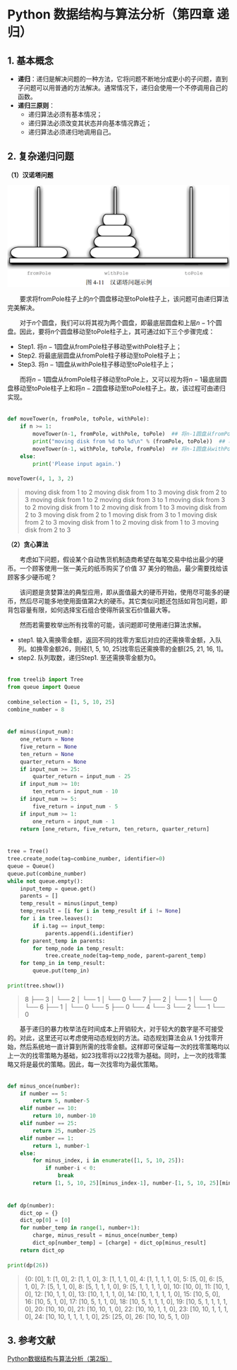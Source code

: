 # Python 数据结构与算法分析（第四章 递归）

## 1. 基本概念

- **递归**：递归是解决问题的一种方法，它将问题不断地分成更小的子问题，直到子问题可以用普通的方法解决。通常情况下，递归会使用一个不停调用自己的函数。
- **递归三原则**：
    - 递归算法必须有基本情况；
    - 递归算法必须改变其状态并向基本情况靠近；
    - 递归算法必须递归地调用自己。

## 2. 复杂递归问题

**（1）汉诺塔问题**

<center>

![tower](tower.png)
</center>

&emsp;&emsp;要求将fromPole柱子上的$n$个圆盘移动至toPole柱子上，该问题可由递归算法完美解决。

&emsp;&emsp;对于$n$个圆盘，我们可以将其视为两个圆盘，即最底层圆盘和上层$n-1$个圆盘。因此，要将$n$个圆盘移动至toPole柱子上，其可通过如下三个步骤完成：

- Step1. 将$n-1$圆盘从fromPole柱子移动至withPole柱子上；
- Step2. 将最底层圆盘从fromPole柱子移动至toPole柱子上；
- Step3. 将$n-1$圆盘从withPole柱子移动至toPole柱子上；

&emsp;&emsp;而将$n-1$圆盘从fromPole柱子移动至toPole上，又可以视为将$n-1$最底层圆盘移动至toPole柱子上和将$n-2$圆盘移动至toPole柱子上。故，该过程可由递归实现。

```python

def moveTower(n, fromPole, toPole, withPole):
    if n >= 1:
        moveTower(n-1, fromPole, withPole, toPole)  ## 将n-1圆盘从fromPole柱子经由toPole柱子移动至withPole柱子
        print("moving disk from %d to %d\n" % (fromPole, toPole))  ## 将n圆盘从fromPole柱子移动至toPole柱子
        moveTower(n-1, withPole, toPole, fromPole)  ## 将n-1圆盘从withPole柱子经由fromPole柱子移动至toPole柱子
    else:
        print('Please input again.')

moveTower(4, 1, 3, 2)
```
>moving disk from 1 to 2
moving disk from 1 to 3
moving disk from 2 to 3
moving disk from 1 to 2
moving disk from 3 to 1
moving disk from 3 to 2
moving disk from 1 to 2
moving disk from 1 to 3
moving disk from 2 to 3
moving disk from 2 to 1
moving disk from 3 to 1
moving disk from 2 to 3
moving disk from 1 to 2
moving disk from 1 to 3
moving disk from 2 to 3

**（2）贪心算法**

&emsp;&emsp;考虑如下问题，假设某个自动售货机制造商希望在每笔交易中给出最少的硬币。一个顾客使用一张一美元的纸币购买了价值 37 美分的物品，最少需要找给该顾客多少硬币呢？

&emsp;&emsp;该问题是贪婪算法的典型应用，即从面值最大的硬币开始，使用尽可能多的硬币，然后尽可能多地使用面值第2大的硬币。其它类似问题还包括如背包问题，即背包容量有限，如何选择宝石组合使得所装宝石价值最大等。

&emsp;&emsp;然而若需要枚举出所有找零的可能，该问题即可使用递归算法求解。
- step1. 输入需换零金额，返回不同的找零方案后对应的还需换零金额，入队列。如换零金额26，则经[1, 5, 10, 25]找零后还需换零的金额[25, 21, 16, 1]。
- step2. 队列取数，递归Step1. 至还需换零金额为0。

```python

from treelib import Tree
from queue import Queue

combine_selection = [1, 5, 10, 25]
combine_number = 8


def minus(input_num):
    one_return = None
    five_return = None
    ten_return = None
    quarter_return = None
    if input_num >= 25:
        quarter_return = input_num - 25
    if input_num >= 10:
        ten_return = input_num - 10
    if input_num >= 5:
        five_return = input_num - 5
    if input_num >= 1:
        one_return = input_num - 1
    return [one_return, five_return, ten_return, quarter_return]


tree = Tree()
tree.create_node(tag=combine_number, identifier=0)
queue = Queue()
queue.put(combine_number)
while not queue.empty():
    input_temp = queue.get()
    parents = []
    temp_result = minus(input_temp)
    temp_result = [i for i in temp_result if i != None]
    for i in tree.leaves():
        if i.tag == input_temp:
            parents.append(i.identifier)
    for parent_temp in parents:
        for temp_node in temp_result:
            tree.create_node(tag=temp_node, parent=parent_temp)
    for temp_in in temp_result:
        queue.put(temp_in)

print(tree.show())
```

>8
├── 3
│   └── 2
│       └── 1
│           └── 0
└── 7
    ├── 2
    │   └── 1
    │       └── 0
    └── 6
        ├── 1
        │   └── 0
        └── 5
            ├── 0
            └── 4
                └── 3
                    └── 2
                        └── 1
                            └── 0

&emsp;&emsp;基于递归的暴力枚举法在时间成本上开销较大，对于较大的数字是不可接受的。对此，这里还可以考虑使用动态规划的方法。动态规划算法会从 1 分找零开始，然后系统地一直计算到所需的找零金额。这样即可保证每一次的找零策略均以上一次的找零策略为基础，如23找零将以22找零为基础。同时，上一次的找零策略又将是最优的策略。因此，每一次找零均为最优策略。

```python

def minus_once(number):
    if number == 5:
        return 5, number-5
    elif number == 10:
        return 10, number-10
    elif number == 25:
        return 25, number-25
    elif number == 1:
        return 1, number-1
    else:
        for minus_index, i in enumerate([1, 5, 10, 25]):
            if number-i < 0:
                break
        return [1, 5, 10, 25][minus_index-1], number-[1, 5, 10, 25][minus_index-1]


def dp(number):
    dict_op = {}
    dict_op[0] = [0]
    for number_temp in range(1, number+1):
        charge, minus_result = minus_once(number_temp)
        dict_op[number_temp] = [charge] + dict_op[minus_result]
    return dict_op

print(dp(26))
```
> {0: [0], 1: [1, 0], 2: [1, 1, 0], 3: [1, 1, 1, 0], 4: [1, 1, 1, 1, 0], 5: [5, 0], 6: [5, 1, 0], 7: [5, 1, 1, 0], 8: [5, 1, 1, 1, 0], 9: [5, 1, 1, 1, 1, 0], 10: [10, 0], 11: [10, 1, 0], 12: [10, 1, 1, 0], 13: [10, 1, 1, 1, 0], 14: [10, 1, 1, 1, 1, 0], 15: [10, 5, 0], 16: [10, 5, 1, 0], 17: [10, 5, 1, 1, 0], 18: [10, 5, 1, 1, 1, 0], 19: [10, 5, 1, 1, 1, 1, 0], 20: [10, 10, 0], 21: [10, 10, 1, 0], 22: [10, 10, 1, 1, 0], 23: [10, 10, 1, 1, 1, 0], 24: [10, 10, 1, 1, 1, 1, 0], 25: [25, 0], 26: [10, 10, 5, 1, 0]}

## 3. 参考文献

[Python数据结构与算法分析（第2版）](https://yun.weicheng.men/Book/Python%E6%95%B0%E6%8D%AE%E7%BB%93%E6%9E%84%E4%B8%8E%E7%AE%97%E6%B3%95%E5%88%86%E6%9E%90_%E7%AC%AC2%E7%89%88.pdf)
